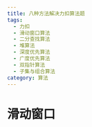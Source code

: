 ```yaml
---
title: 八种方法解决力扣算法题
tags:
  - 力扣
  - 滑动窗口算法
  - 二分查找算法
  - 堆算法
  - 深度优先算法
  - 广度优先算法
  - 双指针算法
  - 子集与组合算法
category: 算法
---
```

# 滑动窗口
